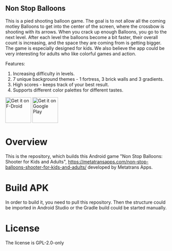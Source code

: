 Non Stop Balloons
-----------------

This is a pied shooting balloon game. The goal is to not allow all the coming motley Balloons to get into the center of the screen, where the crossbow is shooting with its arrows. When you crack up enough Balloons, you go to the next level. After each level the balloons become a bit faster, their overall count is increasing, and the space they are coming from is getting bigger. The game is especially designed for kids. We also believe the app could be very interesting for adults who like colorful games and action.

Features:
1. Increasing difficulty in levels.
2. 7 unique background themes - 1 fortress, 3 brick walls and 3 gradients.
3. High scores - keeps track of your best result.
4. Supports different color palettes for different tastes.

[<img src="https://fdroid.gitlab.io/artwork/badge/get-it-on.png"
     alt="Get it on F-Droid"
     height="80">](https://f-droid.org/packages/com.stoptheballs/)
[<img src="https://play.google.com/intl/en_us/badges/images/generic/en-play-badge.png"
     alt="Get it on Google Play"
     height="80">](https://play.google.com/store/apps/details?id=com.stoptheballs)

# Overview

This is the repository, which builds this Android game "Non Stop Balloons: Shooter for Kids and Adults", https://metatransapps.com/non-stop-balloons-shooter-for-kids-and-adults/ developed by Metatrans Apps.

# Build APK
In order to build it, you need to pull this repository. Then the structure could be imported in Android Studio or the Gradle build could be started manually.

# License
The license is GPL-2.0-only
